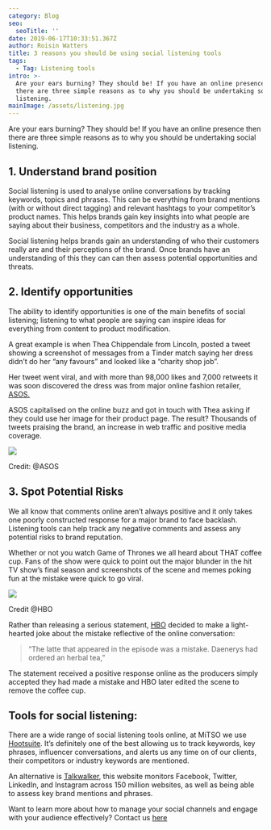 ```yaml
---
category: Blog
seo:
  seoTitle: ''
date: 2019-06-17T10:33:51.367Z
author: Roisin Watters
title: 3 reasons you should be using social listening tools
tags:
  - Tag: Listening tools
intro: >-
  Are your ears burning? They should be! If you have an online presence then
  there are three simple reasons as to why you should be undertaking social
  listening.
mainImage: /assets/listening.jpg
---
```

Are your ears burning? They should be! If you have an online presence then there are three simple reasons as to why you should be undertaking social listening.

## 1.	Understand brand position

Social listening is used to analyse online conversations by tracking keywords, topics and phrases. This can be everything from brand mentions (with or without direct tagging) and relevant hashtags to your competitor’s product names. This helps brands gain key insights into what people are saying about their business, competitors and the industry as a whole.

Social listening helps brands gain an understanding of who their customers really are and their perceptions of the brand. Once brands have an understanding of this they can can then assess potential opportunities and threats.

## 2.	Identify opportunities

The ability to identify opportunities is one of the main benefits of social listening; listening to what people are saying can inspire ideas for everything from content to product modification. 

A great example is when Thea Chippendale from Lincoln, posted a tweet showing a screenshot of  messages from a Tinder match saying her dress didn’t do her “any favours” and looked like a “charity shop job”.

Her tweet went viral, and with more than 98,000 likes and 7,000 retweets it was soon discovered the dress was from major online fashion retailer, [ASOS.](https://www.asos.com/women/)

ASOS capitalised on the online buzz and got in touch with Thea asking if they could use her image for their product page. The result? Thousands of tweets praising the brand, an increase in web traffic and positive media coverage.

![](/assets/asos.jpg)

Credit: @ASOS

## 3.	Spot Potential Risks

We all know that comments online aren’t always positive and it only takes one poorly constructed response for a major brand to face backlash. Listening tools can help track any negative comments and assess any potential risks to brand reputation. 

Whether or not you watch Game of Thrones we all heard about THAT coffee cup. Fans of the show were quick to point out the major blunder in the hit TV show’s final season and screenshots of the scene and memes poking fun at the mistake were quick to go viral. 

![](/assets/game-of-thrones-starbucks-coffee-cup.jpg)

Credit @HBO

Rather than releasing a serious statement, [HBO](https://variety.com/2019/tv/news/hbo-coffee-cup-game-of-thrones-1203206397/) decided to make a light-hearted joke about the mistake reflective of the online conversation:

> “The latte that appeared in the episode was a mistake. Daenerys had ordered an herbal tea,”

The statement received a positive response online as the producers simply accepted they had made a mistake and HBO later edited the scene to remove the coffee cup. 

## Tools for social listening:

There are a wide range of social listening tools online, at MiTSO we use [Hootsuite](https://hootsuite.com/login?redirect=%2Fauth%2Fauthorize%3Fclient_id%3DNJ583PzkwibvhraAZGyz%26redirect_uri%3Dhttps%253A%252F%252Fhootsuite.com%252Flogin%252Foauth2complete%26state%3D7eb64cb5b272f8561de9d120ac1e6ad8%26scope%3D%26response_type%3Dcode%26approval_prompt%3Dauto%26startExternalMethod%3D&oauth2Authorize=1&method=). It’s definitely one of the best allowing us to track keywords, key phrases, influencer conversations, and alerts us  any time on of our clients, their competitors or  industry keywords are mentioned.

An alternative is [Talkwalker](https://www.talkwalker.com/), this website monitors Facebook, Twitter, LinkedIn, and Instagram across 150 million websites, as well as being able to assess key brand mentions and phrases.

Want to learn more about how to manage your social channels and engage with your audience effectively? Contact us [here](https://www.mitsomarketing.com/work-with-mitso)
